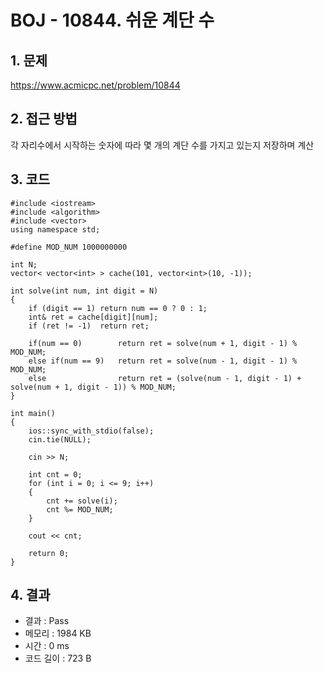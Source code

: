 # BOJ - 10844. 쉬운 계단 수

## 1. 문제  
https://www.acmicpc.net/problem/10844
## 2. 접근 방법  
각 자리수에서 시작하는 숫자에 따라 몇 개의 계단 수를 가지고 있는지 저장하며 계산
## 3. 코드  
```
#include <iostream>
#include <algorithm>
#include <vector>
using namespace std;

#define MOD_NUM 1000000000

int N;
vector< vector<int> > cache(101, vector<int>(10, -1));

int solve(int num, int digit = N)
{
	if (digit == 1)	return num == 0 ? 0 : 1;
	int& ret = cache[digit][num];
	if (ret != -1)	return ret;

	if(num == 0)		return ret = solve(num + 1, digit - 1) % MOD_NUM;
	else if(num == 9)	return ret = solve(num - 1, digit - 1) % MOD_NUM;
	else				return ret = (solve(num - 1, digit - 1) + solve(num + 1, digit - 1)) % MOD_NUM;
}

int main()
{
	ios::sync_with_stdio(false);
	cin.tie(NULL);

	cin >> N;

	int cnt = 0;
	for (int i = 0; i <= 9; i++)
	{
		cnt += solve(i);
		cnt %= MOD_NUM;
	}

	cout << cnt;

	return 0;
}
```
## 4. 결과
- 결과 : Pass
- 메모리 : 1984 KB
- 시간 : 0 ms
- 코드 길이 : 723 B
